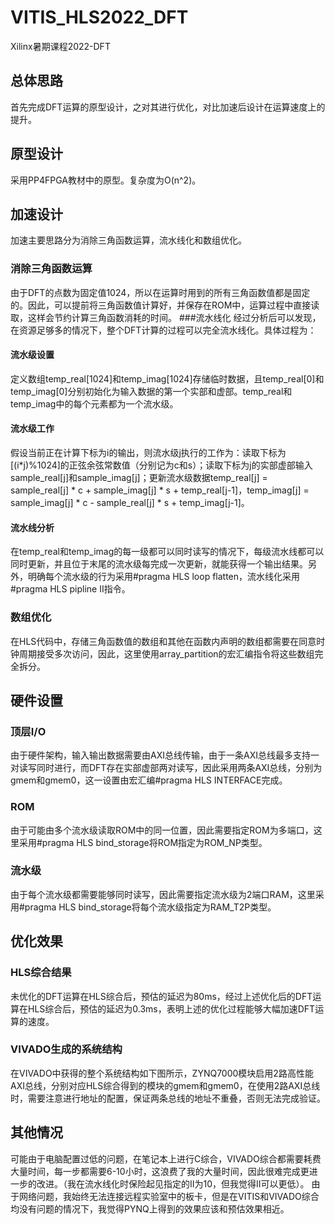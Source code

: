 # VITIS_HLS2022_DFT
Xilinx暑期课程2022-DFT
## 总体思路
首先完成DFT运算的原型设计，之对其进行优化，对比加速后设计在运算速度上的提升。
## 原型设计
采用PP4FPGA教材中的原型。复杂度为O(n^2)。
## 加速设计
加速主要思路分为消除三角函数运算，流水线化和数组优化。
### 消除三角函数运算
由于DFT的点数为固定值1024，所以在运算时用到的所有三角函数值都是固定的。因此，可以提前将三角函数值计算好，并保存在ROM中，运算过程中直接读取，这样会节约计算三角函数消耗的时间。
###流水线化
经过分析后可以发现，在资源足够多的情况下，整个DFT计算的过程可以完全流水线化。具体过程为：
#### 流水级设置
定义数组temp_real[1024]和temp_imag[1024]存储临时数据，且temp_real[0]和temp_imag[0]分别初始化为输入数据的第一个实部和虚部。temp_real和temp_imag中的每个元素都为一个流水级。
#### 流水级工作
假设当前正在计算下标为i的输出，则流水级j执行的工作为：读取下标为[(i*j)%1024]的正弦余弦常数值（分别记为c和s）；读取下标为j的实部虚部输入sample_real[j]和sample_imag[j]；更新流水级数据temp_real[j] = sample_real[j] * c + sample_imag[j] * s + temp_real[j-1]，temp_imag[j] = sample_imag[j] * c - sample_real[j] * s + temp_imag[j-1]。
#### 流水线分析
在temp_real和temp_imag的每一级都可以同时读写的情况下，每级流水线都可以同时更新，并且位于末尾的流水级每完成一次更新，就能获得一个输出结果。另外，明确每个流水级的行为采用#pragma HLS loop flatten，流水线化采用#pragma HLS pipline II指令。
### 数组优化
在HLS代码中，存储三角函数值的数组和其他在函数内声明的数组都需要在同意时钟周期接受多次访问，因此，这里使用array_partition的宏汇编指令将这些数组完全拆分。
## 硬件设置
### 顶层I/O
由于硬件架构，输入输出数据需要由AXI总线传输，由于一条AXI总线最多支持一对读写同时进行，而DFT存在实部虚部两对读写，因此采用两条AXI总线，分别为gmem和gmem0，这一设置由宏汇编#pragma HLS INTERFACE完成。
### ROM
由于可能由多个流水级读取ROM中的同一位置，因此需要指定ROM为多端口，这里采用#pragma HLS bind_storage将ROM指定为ROM_NP类型。
### 流水级
由于每个流水级都需要能够同时读写，因此需要指定流水级为2端口RAM，这里采用#pragma HLS bind_storage将每个流水级指定为RAM_T2P类型。
## 优化效果
### HLS综合结果
未优化的DFT运算在HLS综合后，预估的延迟为80ms，经过上述优化后的DFT运算在HLS综合后，预估的延迟为0.3ms，表明上述的优化过程能够大幅加速DFT运算的速度。
### VIVADO生成的系统结构
在VIVADO中获得的整个系统结构如下图所示，ZYNQ7000模块启用2路高性能AXI总线，分别对应HLS综合得到的模块的gmem和gmem0，在使用2路AXI总线时，需要注意进行地址的配置，保证两条总线的地址不重叠，否则无法完成验证。

## 其他情况
可能由于电脑配置过低的问题，在笔记本上进行C综合，VIVADO综合都需要耗费大量时间，每一步都需要6-10小时，这浪费了我的大量时间，因此很难完成更进一步的改进。（我在流水线化时保险起见指定的II为10，但我觉得II可以更低）。
由于网络问题，我始终无法连接远程实验室中的板卡，但是在VITIS和VIVADO综合均没有问题的情况下，我觉得PYNQ上得到的效果应该和预估效果相近。
